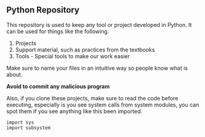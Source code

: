 ## Python Repository

This repository is used to keep any tool or project developed in Python. It can be used for things like the following.

 1. Projects
 2. Support material, such as practices from the textbooks
 3. Tools - Special tools to make our work easier

Make sure to name your files in an intuitive way so people know what is about.

**Avoid to commit any malicious program**

Also, if you clone these projects, make sure to read the code before executing, especially is you see system calls from system modules, you can spot them if you see anything like this been imported.

    import sys
    import subsystem

